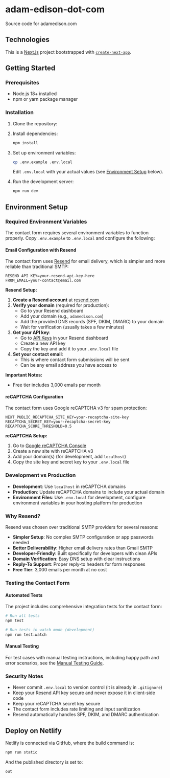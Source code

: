 # adam-edison-dot-com

Source code for adamedison.com

## Technologies

This is a [Next.js](https://nextjs.org) project bootstrapped with [`create-next-app`](https://nextjs.org/docs/pages/api-reference/create-next-app).

## Getting Started

### Prerequisites

- Node.js 18+ installed
- npm or yarn package manager

### Installation

1. Clone the repository:

2. Install dependencies:

   ```bash
   npm install
   ```

3. Set up environment variables:

   ```bash
   cp .env.example .env.local
   ```

   Edit `.env.local` with your actual values (see [Environment Setup](#environment-setup) below).

4. Run the development server:
   ```bash
   npm run dev
   ```

## Environment Setup

### Required Environment Variables

The contact form requires several environment variables to function properly. Copy `.env.example` to `.env.local` and configure the following:

#### Email Configuration with Resend

The contact form uses [Resend](https://resend.com) for email delivery, which is simpler and more reliable than traditional SMTP:

```env
RESEND_API_KEY=your-resend-api-key-here
FROM_EMAIL=your-contact@email.com
```

**Resend Setup:**

1. **Create a Resend account** at [resend.com](https://resend.com)
2. **Verify your domain** (required for production):
   - Go to your Resend dashboard
   - Add your domain (e.g., `adamedison.com`)
   - Add the provided DNS records (SPF, DKIM, DMARC) to your domain
   - Wait for verification (usually takes a few minutes)
3. **Get your API key**:
   - Go to [API Keys](https://resend.com/api-keys) in your Resend dashboard
   - Create a new API key
   - Copy the key and add it to your `.env.local` file
4. **Set your contact email**:
   - This is where contact form submissions will be sent
   - Can be any email address you have access to

**Important Notes:**

- Free tier includes 3,000 emails per month

#### reCAPTCHA Configuration

The contact form uses Google reCAPTCHA v3 for spam protection:

```env
NEXT_PUBLIC_RECAPTCHA_SITE_KEY=your-recaptcha-site-key
RECAPTCHA_SECRET_KEY=your-recaptcha-secret-key
RECAPTCHA_SCORE_THRESHOLD=0.5
```

**reCAPTCHA Setup:**

1. Go to [Google reCAPTCHA Console](https://www.google.com/recaptcha/admin/create)
2. Create a new site with reCAPTCHA v3
3. Add your domain(s) (for development, add `localhost`)
4. Copy the site key and secret key to your `.env.local` file

### Development vs Production

- **Development**: Use `localhost` in reCAPTCHA domains
- **Production**: Update reCAPTCHA domains to include your actual domain
- **Environment Files**: Use `.env.local` for development, configure environment variables in your hosting platform for production

### Why Resend?

Resend was chosen over traditional SMTP providers for several reasons:

- **Simpler Setup**: No complex SMTP configuration or app passwords needed
- **Better Deliverability**: Higher email delivery rates than Gmail SMTP
- **Developer-Friendly**: Built specifically for developers with clean APIs
- **Domain Verification**: Easy DNS setup with clear instructions
- **Reply-To Support**: Proper reply-to headers for form responses
- **Free Tier**: 3,000 emails per month at no cost

### Testing the Contact Form

#### Automated Tests

The project includes comprehensive integration tests for the contact form:

```bash
# Run all tests
npm test

# Run tests in watch mode (development)
npm run test:watch
```

#### Manual Testing

For test cases with manual testing instructions, including happy path and error scenarios, see the [Manual Testing Guide](./MANUAL-TESTING.md).

### Security Notes

- Never commit `.env.local` to version control (it is already in `.gitignore`)
- Keep your Resend API key secure and never expose it in client-side code
- Keep your reCAPTCHA secret key secure
- The contact form includes rate limiting and input sanitization
- Resend automatically handles SPF, DKIM, and DMARC authentication

## Deploy on Netlify

Netlify is connected via GitHub, where the build command is:

```bash
npm run static
```

And the published directory is set to:

```bash
out
```
